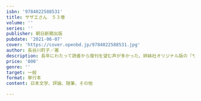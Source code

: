 ```yaml
---
isbn: '9784022588531'
title: サザエさん　５３巻
volume: ''
series: ''
publisher: 朝日新聞出版
pubdate: '2021-06-07'
cover: 'https://cover.openbd.jp/9784022588531.jpg'
author: 長谷川町子／著
description: 長年にわたって読者から復刊を望む声が多かった、姉妹社オリジナル版の『サザエさん』（全68巻）の復刊です。新たに新聞掲載日と注釈が付き、世代超えて楽しめます。
price: '800'
genre: ''
target: 一般
format: 単行本
content: 日本文学、評論、随筆、その他

---
```

